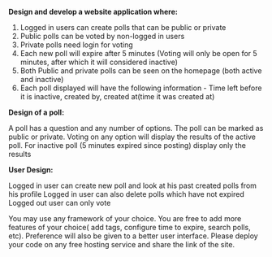 
**Design and develop a website application where:**

1. Logged in users can create polls that can be public or private
2. Public polls can be voted by non-logged in users
3. Private polls need login for voting
4. Each new poll will expire after 5 minutes (Voting will only be open for 5 minutes, after which it will considered inactive)
5. Both Public and private polls can be seen on the homepage (both active and inactive)
6. Each poll displayed will have the following information - Time left before it is inactive, created by, created at(time it was created at)

**Design of a poll:**

A poll has a question and any number of options. The poll can be marked as public or private. Voting on any option will display the results of the active poll. For inactive poll (5 minutes expired since posting) display only the results

**User Design:**

Logged in user can create new poll and look at his past created polls from his profile
Logged in user can also delete polls which have not expired
Logged out user can only vote

You may use any framework of your choice. You are free to add more features of your choice( add tags, configure time to expire, search polls, etc). Preference will also be given to a better user interface. Please deploy your code on any free hosting service and share the link of the site.
 
